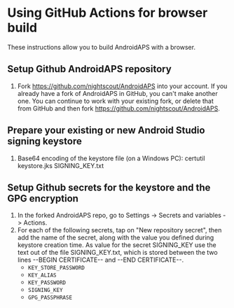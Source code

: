 # Using GitHub Actions for browser build

These instructions allow you to build AndroidAPS with a browser.

## Setup Github AndroidAPS repository

1. Fork https://github.com/nightscout/AndroidAPS into your account. If you already have a fork of AndroidAPS in GitHub, you can't make another one. You can continue to work with your existing fork, or delete that from GitHub and then fork https://github.com/nightscout/AndroidAPS.

## Prepare your existing or new Android Studio signing keystore

1. Base64 encoding of the keystore file (on a Windows PC): certutil keystore.jks SIGNING_KEY.txt

## Setup Github secrets for the keystore and the GPG encryption

1. In the forked AndroidAPS repo, go to Settings -> Secrets and variables -> Actions.
1. For each of the following secrets, tap on "New repository secret", then add the name of the secret, along with the value you defined during keystore creation time. As value for the secret SIGNING_KEY use the text out of the file SIGNING_KEY.txt, which is stored between the two lines --BEGIN CERTIFICATE-- and --END CERTIFICATE--.  
    * `KEY_STORE_PASSWORD`
    * `KEY_ALIAS`
    * `KEY_PASSWORD`
    * `SIGNING_KEY`
    * `GPG_PASSPHRASE`
